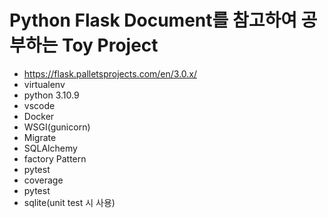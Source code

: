 # Python Flask Document를 참고하여 공부하는 Toy Project
- https://flask.palletsprojects.com/en/3.0.x/
- virtualenv
- python 3.10.9
- vscode
- Docker
- WSGI(gunicorn)
- Migrate
- SQLAlchemy
- factory Pattern
- pytest
- coverage
- pytest
- sqlite(unit test 시 사용)